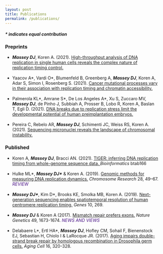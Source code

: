 ```yaml
---
layout: post
title: Publications
permalink: /publications/
---
```


<h4> <i> * indicates equal contribution </i></h4>

<h3> Preprints </h3>
<ul>
  <li> <b><i>Massey DJ</b></i>, Koren A. (2021). <a class="light-bg" href="https://doi.org/10.1101/2021.05.14.443897" target="_blank" rel="noopener noreferrer"> High-throughput analysis of DNA replication in single human cells reveals the complex nature of replication timing control.  <i class='ai ai-biorxiv ai-lg'></i></a></li>
  <br>
  <li> Yaacov A*, Vardi O*, Blumenfeld B, Greenberg A, <b><i>Massey DJ</b></i>, Koren A, Adar S, Simon I, Rosenberg S. (2021). <a class="light-bg" href="https://doi.org/10.1101/2021.05.05.442736" target="_blank" rel="noopener noreferrer"> Cancer mutational processes vary in their association with replication timing and chromatin accessibility.  <i class='ai ai-biorxiv ai-lg'></i></a></li>
  <br>
  <li> Palmerola KL*, Amrane S*, De Los Angeles A*, Xu S, Zuccaro MV, <b><i>Massey DJ</b></i>, de Pinho J, Subbiah A, Prosser B, Lobo R, Koren A, Baslan T, Egli D. (2021). <a class="light-bg" href="https://dx.doi.org/10.2139/ssrn.3825160" target="_blank" rel="noopener noreferrer"> DNA breaks due to replication stress limit the developmental potential of human preimplantation embryos.  <i class='ai ai-ssrn ai-lg'></i></a></li>
  <br>
  <li> Pereira C, Rebelo AR, <b><i>Massey DJ</b></i>, Schimenti JC, Weiss RS, Koren A. (2021). <a class="light-bg" href="https://dx.doi.org/10.1101/2021.10.28.466311" target="_blank" rel="noopener noreferrer"> Sequencing micronuclei reveals the landscape of chromosomal instability.  <i class='ai ai-biorxiv ai-lg'></i></a></li>
</ul>
    
<h3> Published </h3>

<ul>
  <li>Koren A, <b><i>Massey DJ</b></i>, Bracci AN. (2021). <a class="light-bg" href="https://doi.org/10.1093/bioinformatics/btab166" target="_blank" rel="noopener noreferrer"> TIGER: inferring DNA replication timing from whole-genome sequence data. </a> <i> Bioinformatics </i> btab166 </li>
  <br>
  <li>Hulke ML*, <b><i>Massey DJ*</b></i> & Koren A. (2019).
    <a class="light-bg" href="https://doi.org/10.1007/s10577-019-09624-y" target="_blank" rel="noopener noreferrer"> Genomic methods for measuring DNA replication dynamics.</a> <i>Chromosome Research</i> 28, 49–67. <i><span style="color: #4A1486"> REVIEW </span></i></li>
  <br>
  <li><b><i>Massey DJ*</b></i>, Kim D*, Brooks KE, Smolka MB, Koren A. (2019). <a class="light-bg" href="https://doi.org/10.3390/genes10040269" target="_blank" rel="noopener noreferrer"> Next-generation sequencing enables spatiotemporal resolution of human centromere replication timing.</a> <i>Genes</i> 10, 269.</li>
  <br>
  <li><b><i>Massey DJ</b></i> & Koren A (2017).
    <a class="light-bg" href="https://doi.org/10.1038/ng.3993" target="_blank" rel="noopener noreferrer"> Mismatch repair prefers exons.</a>
    <i>Nature Genetics</i> 49, 1673-1674.<i><span style="color: #4A1486"> NEWS AND VIEWS </span></i> </li>
  <br>
  <li>Delabaere L*, Ertl HA*, <b><i>Massey DJ</b></i>, Hofley CM, Sohail F, Bienenstock EJ, Sebastian H, Chiolo I & LaRocque JR. (2017). <a class="light-bg" href="https://doi.org/10.1111/acel.12556" target="_blank" rel="noopener noreferrer"> Aging impairs double-strand break repair by homologous recombination in Drosophila germ cells.</a> <i>Aging Cell</i> 16, 320-328. </li> 
</ul>
